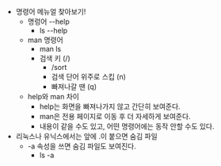 - 명령어 메뉴얼 찾아보기!
  - 명렁어 --help
    - ls --help
  - man 명령어
    - man ls
    - 검색 키 (/)
      - /sort
      - 검색 단어 위주로 스킵 (n)
      - 빠져나갈 땐 (q)
  - help와 man 차이
    - help는 화면을 빠져나가지 않고 간단히 보여준다.
    - man은 전용 페이지로 이동 후 더 자세하게 보여준다.
    - 내용이 같을 수도 있고, 어떤 명령어에는 동작 안할 수도 있다.
- 리눅스나 유닉스에서는 앞에 .이 붙으면 숨김 파일
  - -a 속성을 쓰면 숨김 파일도 보여진다.
    - ls -a
    